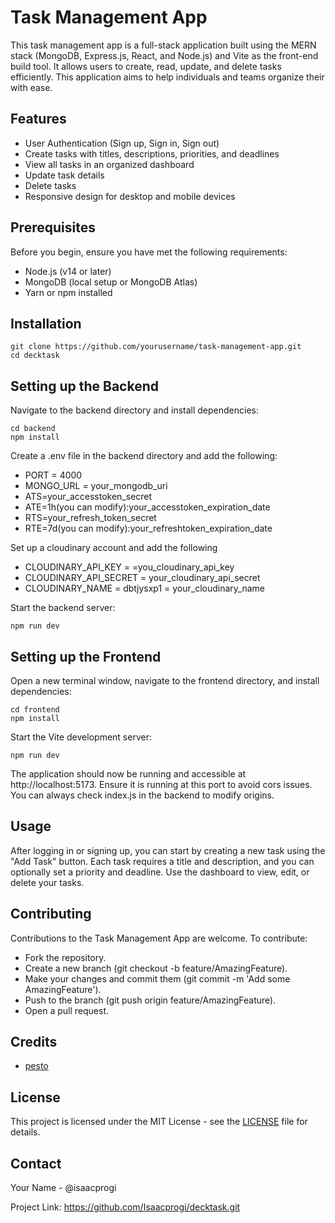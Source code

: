 # Task Management App
This task management app is a full-stack application built using the MERN stack (MongoDB, Express.js, React, and Node.js) and Vite as the front-end build tool.
It allows users to create, read, update, and delete tasks efficiently. This application aims to help individuals and teams organize their with ease.

## Features
- User Authentication (Sign up, Sign in, Sign out)
- Create tasks with titles, descriptions, priorities, and deadlines
- View all tasks in an organized dashboard
- Update task details
- Delete tasks
- Responsive design for desktop and mobile devices

## Prerequisites
Before you begin, ensure you have met the following requirements:

- Node.js (v14 or later)
- MongoDB (local setup or MongoDB Atlas)
- Yarn or npm installed

## Installation
```
git clone https://github.com/yourusername/task-management-app.git
cd decktask
```

## Setting up the Backend
Navigate to the backend directory and install dependencies:

```
cd backend
npm install

```

Create a .env file in the backend directory and add the following:
- PORT = 4000
- MONGO_URL = your_mongodb_uri
- ATS=your_accesstoken_secret
- ATE=1h(you can modify):your_accesstoken_expiration_date
- RTS=your_refresh_token_secret
- RTE=7d(you can modify):your_refreshtoken_expiration_date

Set up a cloudinary account and add the following
- CLOUDINARY_API_KEY = =you_cloudinary_api_key
- CLOUDINARY_API_SECRET = your_cloudinary_api_secret
- CLOUDINARY_NAME = dbtjysxp1 = your_cloudinary_name

Start the backend server:
```
npm run dev
```

## Setting up the Frontend
Open a new terminal window, navigate to the frontend directory, and install dependencies:

```
cd frontend
npm install

```

Start the Vite development server:

```
npm run dev

```
The application should now be running and accessible at http://localhost:5173.
Ensure it is running at this port to avoid cors issues. You can always check index.js in the backend to modify origins.

## Usage
After logging in or signing up, you can start by creating a new task using the "Add Task" button. 
Each task requires a title and description, and you can optionally set a priority and deadline.
Use the dashboard to view, edit, or delete your tasks.

## Contributing
Contributions to the Task Management App are welcome. To contribute:

- Fork the repository.
- Create a new branch (git checkout -b feature/AmazingFeature).
- Make your changes and commit them (git commit -m 'Add some AmazingFeature').
- Push to the branch (git push origin feature/AmazingFeature).
- Open a pull request.

## Credits
   - [pesto](https://www.pesto.tech)

## License
This project is licensed under the MIT License - see the [LICENSE](LICENSE) file for details.

## Contact
Your Name - @isaacprogi

Project Link: https://github.com/Isaacprogi/decktask.git
